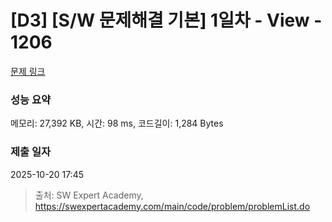 # [D3] [S/W 문제해결 기본] 1일차 - View - 1206 

[문제 링크](https://swexpertacademy.com/main/code/problem/problemDetail.do?contestProbId=AV134DPqAA8CFAYh) 

### 성능 요약

메모리: 27,392 KB, 시간: 98 ms, 코드길이: 1,284 Bytes

### 제출 일자

2025-10-20 17:45



> 출처: SW Expert Academy, https://swexpertacademy.com/main/code/problem/problemList.do